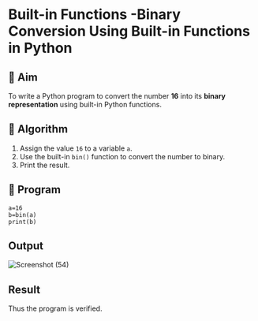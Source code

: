 # Built-in Functions -Binary Conversion Using Built-in Functions in Python

## 🎯 Aim
To write a Python program to convert the number **16** into its **binary representation** using built-in Python functions.

## 🧠 Algorithm
1. Assign the value `16` to a variable `a`.
2. Use the built-in `bin()` function to convert the number to binary.
3. Print the result.

## 🧾 Program
```
a=16
b=bin(a)
print(b)
```
## Output
![Screenshot (54)](https://github.com/user-attachments/assets/6a540124-1b97-4d1d-8089-1fed7007eb96)

## Result
Thus the program is verified.
